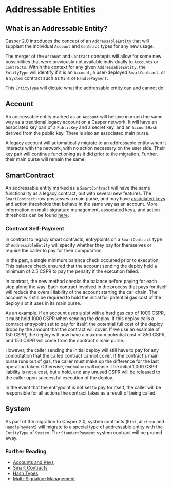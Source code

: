 # Addressable Entities

## What is an Addressable Entity?

Casper 2.0 introduces the concept of an [`AddressableEntity`](../concepts/glossary/A.md#addressable-entity) that will supplant the individual `Account` and `Contract` types for any new usage.

The merger of the `Account` and `Contract` concepts will allow for some new possibilities that were previously not available individually to `Accounts` or `Contracts`. Within the context for any given `AddressableEntity`, the `EntityType` will identify if it is an `Account`, a user-deployed `SmartContract`, or a `System` contract such as `Mint` or `HandlePayment`.

This `EntityType` will dictate what the addressable entity can and cannot do.

## Account

An addressable entity marked as an `Account` will behave in much the same way as a traditional legacy account on a Casper network. It will have an associated key pair of a `PublicKey` and a secret key, and an `AccountHash` derived from the public key. There is also an associated main purse.

A legacy account will automatically migrate to an addressable entity when it interacts with the network, with no action necessary on the user side. Their key pair will continue functioning as it did prior to the migration. Further, their main purse will remain the same.

## SmartContract

An addressable entity marked as a `SmartContract` will have the same functionality as a legacy contract, but with several new features. The `SmartContract` now possesses a main purse, and may have [associated keys](../concepts/design/casper-design.md#accounts-associated-keys-weights) and action thresholds that behave in the same way as an account. More information on multi-signature management, associated keys, and action thresholds can be found [here](../resources/advanced/multi-sig/multi-sig-workflow.md).

### Contract Self-Payment

In contrast to legacy smart contracts, entrypoints on a `SmartContract` type of `AddressableEntity` will specify whether they pay for themselves or require the caller to pay for their computation.

In the past, a single minimum balance check occurred prior to execution. This balance check ensured that the account sending the deploy held a minimum of 2.5 CSPR to pay the penalty if the execution failed.

In contrast, the new method checks the balance before paying for each step along the way. Each contract involved in the process that pays for itself will reduce the overall liability of the account starting the call chain. The account will still be required to hold the initial full potential gas cost of the deploy slot it uses in its main purse.

As an example, if an account uses a slot with a hard gas cap of 1000 CSPR, it must hold 1000 CSPR when sending the deploy. If this deploy calls a contract entrypoint set to pay for itself, the potential full cost of the deploy drops by the amount that the contract will cover. If we use an example of 150 CSPR, the deploy will now have a maximum potential cost of 850 CSPR, and 150 CSPR will come from the contract's main purse.

However, the caller sending the initial deploy will still have to pay for any computation that the called contract cannot cover. If the contract's main purse runs out of gas, the caller must make up the difference for the last operation taken. Otherwise, execution will cease. The initial 1,000 CSPR liability is not a cost, but a hold, and any unused CSPR will be released to the caller upon successful execution of the deploy.

In the event that the entrypoint is not set to pay for itself, the caller will be responsible for all actions the contract takes as a result of being called.

## System

As part of the migration to Casper 2.0, system contracts (`Mint`, `Auction` and `HandlePayment`) will migrate to a special type of addressable entity with the `EntityType` of `System`. The `StandardPayment` system contract will be pruned away.

### Further Reading

- [Accounts and Keys](../concepts/accounts-and-keys.md)
- [Smart Contracts](../concepts/smart-contracts.md)
- [Hash Types](../concepts/hash-types.md)
- [Multi-Signature Management](../resources/advanced/multi-sig/index.md)
